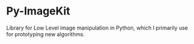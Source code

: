Py-ImageKit
===========

Library for Low Level image manipulation in Python, which I primarily use for prototyping new algorithms.
